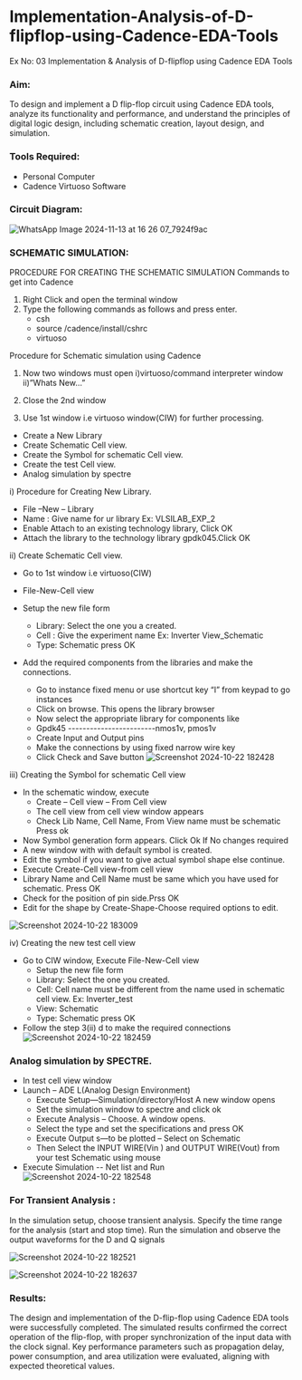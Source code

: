 # Implementation-Analysis-of-D-flipflop-using-Cadence-EDA-Tools
Ex No: 03     Implementation & Analysis of D-flipflop using Cadence EDA Tools   

### Aim:
To design and implement a D flip-flop circuit using Cadence EDA tools, analyze its functionality and performance, and understand the principles of digital logic design, including schematic creation, layout design, and simulation.

### Tools Required:

- Personal Computer
- Cadence Virtuoso Software

### Circuit Diagram:
![WhatsApp Image 2024-11-13 at 16 26 07_7924f9ac](https://github.com/user-attachments/assets/51244bbc-7406-48c4-9ca8-6d9f8992ba03)


### SCHEMATIC SIMULATION:
PROCEDURE FOR CREATING THE SCHEMATIC SIMULATION
Commands to get into Cadence

1.	Right Click and open the terminal window
2.	Type the following commands as follows and press enter.
	- csh
	- source /cadence/install/cshrc
	- virtuoso

Procedure for Schematic simulation using Cadence

1.	Now two windows must open i)virtuoso/command interpreter window ii)”Whats New…”

2.	Close the 2nd window
3.	Use 1st window i.e virtuoso window(CIW) for further processing.
	
  - Create a New Library
  - Create Schematic Cell view.
  - Create the Symbol for schematic Cell view.
  - Create the test Cell view.
  - Analog simulation by spectre



i)	Procedure for Creating New Library.

- File –New – Library
- Name : Give name for ur library Ex: VLSILAB_EXP_2
- Enable Attach to an existing technology library, Click OK
- Attach the library to the technology library gpdk045.Click OK

ii)	Create Schematic Cell view.

- Go to 1st window i.e virtuoso(CIW)
- File-New-Cell view
- Setup the new file form
	 + Library: Select the one you a created.
	 + Cell : Give the experiment name Ex: Inverter View_Schematic
	 + Type: Schematic press OK
    
- Add the required components from the libraries and make the connections.
	 + Go to instance fixed menu or use shortcut key “I” from keypad to go instances
	+ Click on browse. This opens the library browser
	+ Now select the appropriate library for components like 
	+ Gpdk45 ------------------------nmos1v,  pmos1v
	+ Create Input and Output pins
	+ Make the connections by using fixed narrow wire key
	+ Click Check and Save button
![Screenshot 2024-10-22 182428](https://github.com/user-attachments/assets/1f0c0e24-06fb-436a-82b8-1ba3065cb9a3)





iii)	Creating the Symbol for schematic Cell view

- In the schematic window, execute 
	+	Create – Cell view – From Cell view
	+	The cell view from cell view window appears
	+	Check Lib Name, Cell Name, From View name must be schematic Press ok
- Now Symbol generation form appears. Click Ok If No changes required
- A new window with with default symbol is created.
- Edit the symbol if you want to give actual symbol shape else continue.
- Execute Create-Cell view-from cell view
- Library Name and Cell Name must be same which you have used for schematic. Press OK
- Check for the position of pin side.Prss OK
- Edit for the shape by Create-Shape-Choose required options to edit.

![Screenshot 2024-10-22 183009](https://github.com/user-attachments/assets/48861d1e-5bb0-44c1-8bb8-d0130e78c9bf)


 
iv)	Creating the new test cell view

- Go to CIW window, Execute File-New-Cell view
	+ Setup the new file form
	+ Library: Select the one you created.
	+ Cell: Cell name must be different from the name used in schematic cell view. Ex: Inverter_test
	+ View: Schematic
	+ Type: Schematic press OK
- Follow the step 3(ii) d to make the required connections
![Screenshot 2024-10-22 182459](https://github.com/user-attachments/assets/4d556d51-d23d-4b23-a3c9-b9e31f792402)







### Analog simulation by SPECTRE.

- In test cell view window
- Launch – ADE L(Analog Design Environment)
	+ Execute Setup—Simulation/directory/Host A new window opens
	+ Set the simulation window to spectre and click ok
	+ Execute Analysis – Choose. A window opens.
	+ Select the type and set the specifications and press OK
	+ Execute Output s—to be plotted – Select on Schematic
	+ Then Select the INPUT WIRE(Vin ) and OUTPUT WIRE(Vout) from your test Schematic using mouse
- Execute Simulation -- Net list and Run
![Screenshot 2024-10-22 182548](https://github.com/user-attachments/assets/a4f3d1f7-b9e3-4a41-b2c4-d31e35631a4b)




### For Transient Analysis :
 In the simulation setup, choose transient analysis.
 Specify the time range for the analysis (start and stop time).
 Run the simulation and observe the output waveforms for the D and Q signals

 ![Screenshot 2024-10-22 182521](https://github.com/user-attachments/assets/9e5f2144-3ea2-4d44-914a-479af1af7be5)


![Screenshot 2024-10-22 182637](https://github.com/user-attachments/assets/e219c6df-2818-4b73-bd1e-f2970463b202)



### Results:
The design and implementation of the D-flip-flop using Cadence EDA tools were successfully completed. The simulated results confirmed the correct operation of the flip-flop, with proper synchronization of the input data with the clock signal. Key performance parameters such as propagation delay, power consumption, and area utilization were evaluated, aligning with expected theoretical values.











